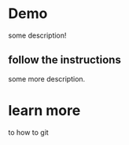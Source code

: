 # Demo

some description!


## follow the instructions

some more description.
# learn more

to how to git